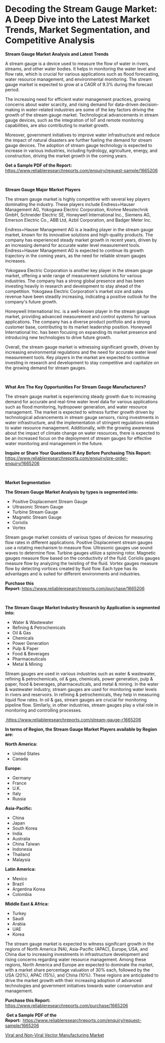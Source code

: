 <p><h1>Decoding the Stream Gauge Market: A Deep Dive into the Latest Market Trends, Market Segmentation, and Competitive Analysis</h1></p><p><strong>Stream Gauge Market Analysis and Latest Trends</strong></p>
<p><p>A stream gauge is a device used to measure the flow of water in rivers, streams, and other water bodies. It helps in monitoring the water level and flow rate, which is crucial for various applications such as flood forecasting, water resource management, and environmental monitoring. The stream gauge market is expected to grow at a CAGR of 9.3% during the forecast period.</p><p>The increasing need for efficient water management practices, growing concerns about water scarcity, and rising demand for data-driven decision-making in water-related industries are some of the key factors driving the growth of the stream gauge market. Technological advancements in stream gauge devices, such as the integration of IoT and remote monitoring capabilities, are also contributing to market growth.</p><p>Moreover, government initiatives to improve water infrastructure and reduce the impact of natural disasters are further fueling the demand for stream gauge devices. The adoption of stream gauge technology is expected to increase in various industries, including hydrology, agriculture, energy, and construction, driving the market growth in the coming years.</p></p>
<p><strong>Get a Sample PDF of the Report:&nbsp;</strong> <a href="https://www.reliableresearchreports.com/enquiry/request-sample/1665206">https://www.reliableresearchreports.com/enquiry/request-sample/1665206</a></p>
<p>&nbsp;</p>
<p><strong>Stream Gauge Major Market Players</strong></p>
<p><p>The stream gauge market is highly competitive with several key players dominating the industry. These players include Endress+Hauser Management AG, Yokogawa Electric Corporation, Krohne Messtechnik GmbH, Schneider Electric SE, Honeywell International Inc., Siemens AG, Emerson Electric Co., ABB Ltd, Azbil Corporation, and Badger Meter Inc.</p><p>Endress+Hauser Management AG is a leading player in the stream gauge market, known for its innovative solutions and high-quality products. The company has experienced steady market growth in recent years, driven by an increasing demand for accurate water level measurement tools. Endress+Hauser Management AG is expected to continue its growth trajectory in the coming years, as the need for reliable stream gauges increases.</p><p>Yokogawa Electric Corporation is another key player in the stream gauge market, offering a wide range of measurement solutions for various industries. The company has a strong global presence and has been investing heavily in research and development to stay ahead of the competition. Yokogawa Electric Corporation's market size and sales revenue have been steadily increasing, indicating a positive outlook for the company's future growth.</p><p>Honeywell International Inc. is a well-known player in the stream gauge market, providing advanced measurement and control systems for various applications. The company has a diverse product portfolio and a strong customer base, contributing to its market leadership position. Honeywell International Inc. has been focusing on expanding its market presence and introducing new technologies to drive future growth.</p><p>Overall, the stream gauge market is witnessing significant growth, driven by increasing environmental regulations and the need for accurate water level measurement tools. Key players in the market are expected to continue investing in research and development to stay competitive and capitalize on the growing demand for stream gauges.</p></p>
<p>&nbsp;</p>
<p><strong>What Are The Key Opportunities For Stream Gauge Manufacturers?</strong></p>
<p><p>The stream gauge market is experiencing steady growth due to increasing demand for accurate and real-time water level data for various applications such as flood monitoring, hydropower generation, and water resource management. The market is expected to witness further growth driven by technological advancements in stream gauge sensors, rising investments in water infrastructure, and the implementation of stringent regulations related to water resource management. Additionally, with the growing awareness about the impact of climate change on water resources, there is expected to be an increased focus on the deployment of stream gauges for effective water monitoring and management in the future.</p></p>
<p><strong>Inquire or Share Your Questions If Any Before Purchasing This Report:</strong> <a href="https://www.reliableresearchreports.com/enquiry/pre-order-enquiry/1665206">https://www.reliableresearchreports.com/enquiry/pre-order-enquiry/1665206</a></p>
<p>&nbsp;</p>
<p><strong>Market Segmentation</strong></p>
<p><strong>The Stream Gauge Market Analysis by types is segmented into:</strong></p>
<p><ul><li>Positive Displacement Stream Gauge</li><li>Ultrasonic Stream Gauge</li><li>Turbine Stream Gauge</li><li>Magnetic Stream Gauge</li><li>Coriolis</li><li>Vortex</li></ul></p>
<p><p>Stream gauge market consists of various types of devices for measuring flow rates in different applications. Positive Displacement stream gauges use a rotating mechanism to measure flow. Ultrasonic gauges use sound waves to determine flow. Turbine gauges utilize a spinning rotor. Magnetic gauges measure flow based on the conductivity of the fluid. Coriolis gauges measure flow by analyzing the twisting of the fluid. Vortex gauges measure flow by detecting vortices created by fluid flow. Each type has its advantages and is suited for different environments and industries.</p></p>
<p><strong>Purchase this Report:&nbsp;</strong><a href="https://www.reliableresearchreports.com/purchase/1665206">https://www.reliableresearchreports.com/purchase/1665206</a></p>
<p>&nbsp;</p>
<p><strong>The Stream Gauge Market Industry Research by Application is segmented into:</strong></p>
<p><ul><li>Water & Wastewater</li><li>Refining & Petrochemicals</li><li>Oil & Gas</li><li>Chemicals</li><li>Power Generation</li><li>Pulp & Paper</li><li>Food & Beverages</li><li>Pharmaceuticals</li><li>Metal & Mining</li></ul></p>
<p><p>Stream gauges are used in various industries such as water & wastewater, refining & petrochemicals, oil & gas, chemicals, power generation, pulp & paper, food & beverages, pharmaceuticals, and metal & mining. In the water & wastewater industry, stream gauges are used for monitoring water levels in rivers and reservoirs. In refining & petrochemicals, they help in measuring liquid flow rates. In oil & gas, stream gauges are crucial for monitoring pipeline flow. Similarly, in other industries, stream gauges play a vital role in monitoring and controlling processes.</p></p>
<p><a href="https://www.reliableresearchreports.com/stream-gauge-r1665206">&nbsp;https://www.reliableresearchreports.com/stream-gauge-r1665206</a></p>
<p><strong>In terms of Region, the Stream Gauge Market Players available by Region are:</strong></p>
<p>
    <p> <strong> North America: </strong>
        <ul>
            <li>United States</li>
            <li>Canada</li>
        </ul>
        </p> 
    <p> <strong> Europe: </strong>
        <ul>
            <li>Germany</li>
            <li>France</li>
            <li>U.K.</li>
            <li>Italy</li>
            <li>Russia</li>
        </ul>
        </p> 
    <p> <strong> Asia-Pacific: </strong>
        <ul>
            <li>China</li>
            <li>Japan</li>
            <li>South Korea</li>
            <li>India</li>
            <li>Australia</li>
            <li>China Taiwan</li>
            <li>Indonesia</li>
            <li>Thailand</li>
            <li>Malaysia</li>
        </ul>
        </p> 
    <p> <strong> Latin America: </strong>
        <ul>
            <li>Mexico</li>
            <li>Brazil</li>
            <li>Argentina Korea</li>
            <li>Colombia</li>
        </ul>
        </p> 
    <p> <strong> Middle East & Africa: </strong>
        <ul>
            <li>Turkey</li>
            <li>Saudi</li>
            <li>Arabia</li>
            <li>UAE</li>
            <li>Korea</li>
        </ul>
    </p>
    </p>
<p><p>The stream gauge market is expected to witness significant growth in the regions of North America (NA), Asia-Pacific (APAC), Europe, USA, and China due to increasing investments in infrastructure development and rising concerns regarding water resource management. Among these regions, North America and Europe are expected to dominate the market, with a market share percentage valuation of 30% each, followed by the USA (20%), APAC (15%), and China (10%). These regions are anticipated to drive the market growth with their increasing adoption of advanced technologies and government initiatives towards water conservation and management.</p></p>
<p><strong>Purchase this Report: </strong><a href="https://www.reliableresearchreports.com/purchase/1665206">https://www.reliableresearchreports.com/purchase/1665206</a></p>
<p>&nbsp;<strong>Get a Sample PDF of the Report:&nbsp;&nbsp;</strong><a href="https://www.reliableresearchreports.com/enquiry/request-sample/1665206">https://www.reliableresearchreports.com/enquiry/request-sample/1665206</a></p>
<p><strong></strong></p>
<p><p><a href="https://github.com/elizabethdagraca/Market-Research-Report-List-4/blob/main/viral-and-non-viral-vector-manufacturing-market.md">Viral and Non-Viral Vector Manufacturing Market</a></p></p>